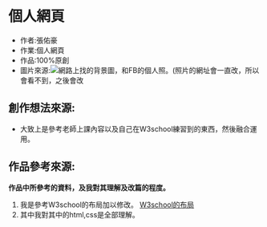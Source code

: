 # 個人網頁
* 作者:張佑豪
* 作業:個人網頁
* 作品:100%原創
* 圖片來源:![網路上找的背景圖](https://www.crazyppt.com/wp-content/uploads/2018/10/1-1PH1120331.jpg)，和FB的個人照。(照片的網址會一直改，所以會看不到，之後會改
## 創作想法來源:
* 大致上是參考老師上課內容以及自己在W3school練習到的東西，然後融合運用。
## 作品參考來源:
**作品中所參考的資料，及我對其理解及改篇的程度。**
1. 我是參考W3school的布局加以修改。
[W3school的布局](https://www.w3schools.com/html/html_layout.asp)
2. 其中我對其中的html,css是全部理解。